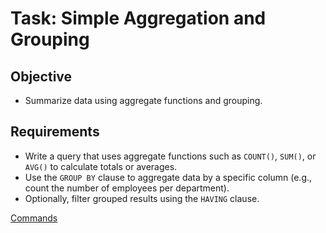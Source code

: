 # Task: Simple Aggregation and Grouping

## Objective
- Summarize data using aggregate functions and grouping.

## Requirements
- Write a query that uses aggregate functions such as `COUNT()`, `SUM()`, or `AVG()` to calculate totals or averages.
- Use the `GROUP BY` clause to aggregate data by a specific column (e.g., count the number of employees per department).
- Optionally, filter grouped results using the `HAVING` clause.

[Commands](./commands.txt)